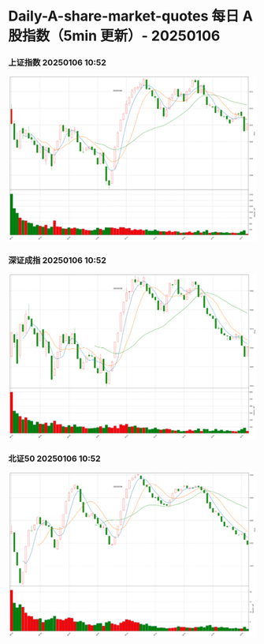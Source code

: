 
# Daily-A-share-market-quotes 每日 A 股指数（5min 更新）- 20250106

### 上证指数 20250106 10:52
![](./fig/2025/1/20250106-sh000001.png)

### 深证成指 20250106 10:52
![](./fig/2025/1/20250106-sz399001.png)

### 北证50 20250106 10:52
![](./fig/2025/1/20250106-bj899050.png)

